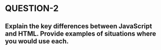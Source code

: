 # QUESTION-2
##  Explain the key differences between JavaScript and HTML. Provide examples of situations where you would use each.
